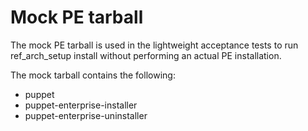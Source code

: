 # Mock PE tarball
The mock PE tarball is used in the lightweight acceptance tests to run ref_arch_setup install without performing an actual PE installation.

The mock tarball contains the following:
* puppet
* puppet-enterprise-installer
* puppet-enterprise-uninstaller
